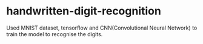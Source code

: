 # handwritten-digit-recognition
Used MNIST dataset, tensorflow and CNN(Convolutional Neural Network) to train the model to recognise the digits.
